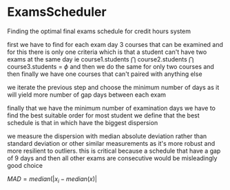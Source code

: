 # ExamsScheduler
Finding the optimal final exams schedule for credit hours system

first we have to find for each exam day 3 courses that can be examined and for this there is only one criteria which is that a student can't have two exams
at the same day ie course1.students $\bigcap$ course2.students $\bigcap$  course3.students = $\phi$
and then we do the same for only two courses and then finally we have one courses that can't paired with anything else

we iterate the previous step and choose the minimum number of days as it will yield more number of gap days between each exam 

finally that we have the minimum number of examination days we have to find the best suitable order for most student
we define that the best schedule is that in which have the biggest dispersion 

we measure the dispersion with median absolute deviation rather than standard deviation or other similar measurements as it's more robust and more resilient to outliers. this is critical because a schedule that have a gap of 9 days and then all other exams are consecutive would be misleadingly good choice
 
$MAD=median(|x_i - median(x)|$

